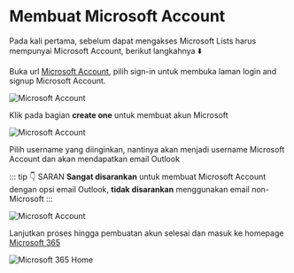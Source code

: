 # Membuat Microsoft Account

Pada kali pertama, sebelum dapat mengakses Microsoft Lists harus mempunyai Microsoft Account, berikut langkahnya ⬇️ <br>

Buka url [Microsoft Account](https://account.microsoft.com), pilih sign-in untuk membuka laman login and signup Microsoft Account.

![Microsoft Account](/gettingstarted/homepageaccount.png)

Klik pada bagian **create one** untuk membuat akun Microsoft

![Microsoft Account](/gettingstarted/signup.png)

Pilih username yang diinginkan, nantinya akan menjadi username Microsoft Account dan akan mendapatkan email Outlook

::: tip 👇 SARAN
**Sangat disarankan** untuk membuat Microsoft Account dengan opsi email Outlook, **tidak disarankan** menggunakan email non-Microsoft
:::

![Microsoft Account](/gettingstarted/createmail.png)

Lanjutkan proses hingga pembuatan akun selesai dan masuk ke homepage [Microsoft 365](https://microsoft365.com)

![Microsoft 365 Home](/gettingstarted/home.png)